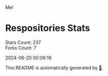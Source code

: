 Me!

# Respositories Stats
Stars Count: 237  
Forks Count: 7

2024-06-20 00:09:19  

This README is automatically generated by [🐰](https://github.com/rnitta/rnitta).
